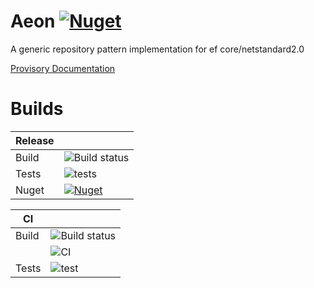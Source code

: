 
# Aeon [![Nuget](https://img.shields.io/nuget/v/Aeon.Core.Repository.svg)](https://www.nuget.org/packages/Aeon.Core.Repository)
A generic repository pattern implementation for ef core/netstandard2.0

[Provisory Documentation](https://github.com/dogguts/aeon/wiki)
# Builds
| Release |  |
|--|--|
| Build | ![Build status](https://dev.azure.com/dogguts/aeon/_apis/build/status/aeon-ASP.NET%20Core-%20Release) |
|Tests|![tests](https://img.shields.io/azure-devops/tests/dogguts/aeon/3.svg)
|Nuget|[![Nuget](https://img.shields.io/nuget/v/Aeon.Core.Repository.svg)](https://www.nuget.org/packages/Aeon.Core.Repository)

  
    
    

| CI|  |
|--|--|
| Build | ![Build status](https://dev.azure.com/dogguts/aeon/_apis/build/status/aeon-ASP.NET%20Core-CI) |
|| ![CI](https://github.com/dogguts/aeon/workflows/CI/badge.svg?branch=master) |
|Tests|![test](https://img.shields.io/azure-devops/tests/dogguts/aeon/2.svg)







